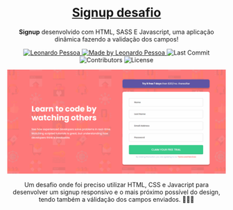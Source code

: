 <h1 align="center">
  <a href="">
    Signup desafio
  </a>
</h1>

<p align="center"><b>Signup</b> desenvolvido com HTML, SASS E Javascript, uma aplicação dinâmica fazendo a validação dos campos!</p>

<p align="center">
   <a href="https://www.linkedin.com/in/leonardo-pessoa-5733121b5/">
      <img alt="Leonardo Pessoa" src="https://img.shields.io/badge/-Leonardo Pessoa-4e5acf?style=flat&logo=Linkedin&logoColor=white" />
   </a>
  
  <a href="https://github.com/LeonardoPess">
    <img alt="Made by Leonardo Pessoa" src="https://img.shields.io/badge/made%20by-Leonardo%20Pessoa-5965e0">
  </a>

  <img alt="Last Commit" src="https://img.shields.io/github/last-commit/LeonardoPess/signup-desafio?color=rgb(89,101,224)%22">

  <img alt="Contributors" src="https://img.shields.io/github/contributors/LeonardoPess/signup-desafio?color=rgb(89,101,224)">

  <img alt="License" src="https://img.shields.io/badge/license-MIT-%2304D361?color=rgb(89,101,224)">
</p>

<p align="center">
  <img src="Animate.gif">
</p>

<p align="center">Um desafio onde foi preciso utilizar HTML, CSS e Javacript para desenvolver um signup responsivo e o mais próximo possível do design, tendo também a válidação dos campos enviados. 🚀🚀🚀</p>
